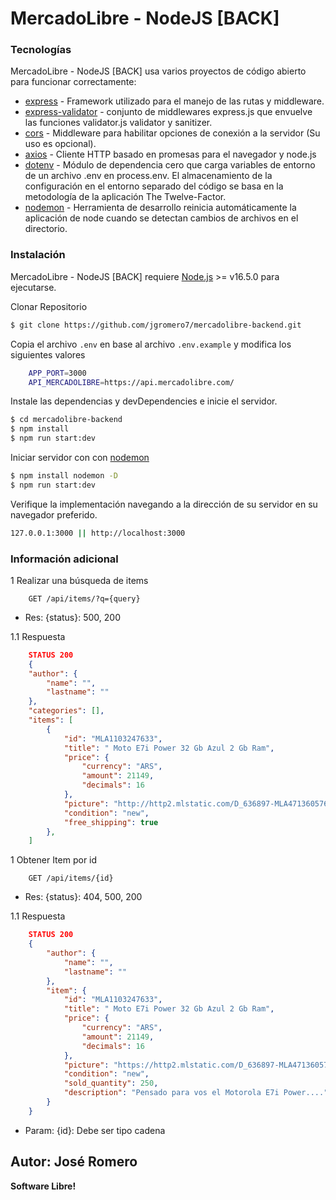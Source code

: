# MercadoLibre - NodeJS [BACK]

### Tecnologías

MercadoLibre - NodeJS [BACK] usa varios proyectos de código abierto para funcionar correctamente:

* [express](http://expressjs.com/) - Framework utilizado para el manejo de las rutas y middleware.
* [express-validator](https://www.npmjs.com/package/express-validator) - conjunto de middlewares express.js que envuelve las funciones validator.js validator y sanitizer.
* [cors](https://www.npmjs.com/package/cors) - Middleware para habilitar opciones de conexión a la servidor (Su uso es opcional).
* [axios](https://www.npmjs.com/package/axios) - Cliente HTTP basado en promesas para el navegador y node.js
* [dotenv](https://www.npmjs.com/package/dotenv) - Módulo de dependencia cero que carga variables de entorno de un archivo .env en process.env. El almacenamiento de la configuración en el entorno separado del código se basa en la metodología de la aplicación The Twelve-Factor.
* [nodemon](https://www.npmjs.com/package/nodemon) - Herramienta de desarrollo reinicia automáticamente la aplicación de node cuando se detectan cambios de archivos en el directorio.


### Instalación

MercadoLibre - NodeJS [BACK] requiere [Node.js](https://nodejs.org/) >= v16.5.0 para ejecutarse.

Clonar Repositorio
```sh
$ git clone https://github.com/jgromero7/mercadolibre-backend.git
```

Copia el archivo `.env` en base al archivo `.env.example` y modifica los siguientes valores
```sh
    APP_PORT=3000
    API_MERCADOLIBRE=https://api.mercadolibre.com/
```

Instale las dependencias y devDependencies e inicie el servidor.
```sh
$ cd mercadolibre-backend
$ npm install
$ npm run start:dev
```
Iniciar servidor con con [nodemon](https://www.npmjs.com/package/nodemon)
```sh
$ npm install nodemon -D 
$ npm run start:dev
```
Verifique la implementación navegando a la dirección de su servidor en su navegador preferido.
```sh
127.0.0.1:3000 || http://localhost:3000
```

### Información adicional

1 Realizar una búsqueda de items
```JOSN
    GET /api/items/?q={query}
```
* Res: {status}: 500, 200

1.1 Respuesta
```JSON
    STATUS 200
    {
    "author": {
        "name": "",
        "lastname": ""
    },
    "categories": [],
    "items": [
        {
            "id": "MLA1103247633",
            "title": " Moto E7i Power 32 Gb Azul 2 Gb Ram",
            "price": {
                "currency": "ARS",
                "amount": 21149,
                "decimals": 16
            },
            "picture": "http://http2.mlstatic.com/D_636897-MLA47136057632_082021-I.jpg",
            "condition": "new",
            "free_shipping": true
        },
    ]
```

1 Obtener Item por id
```JOSN
    GET /api/items/{id}
```
* Res: {status}: 404, 500, 200

1.1 Respuesta
```JSON
    STATUS 200
    {
        "author": {
            "name": "",
            "lastname": ""
        },
        "item": {
            "id": "MLA1103247633",
            "title": " Moto E7i Power 32 Gb Azul 2 Gb Ram",
            "price": {
                "currency": "ARS",
                "amount": 21149,
                "decimals": 16
            },
            "picture": "https://http2.mlstatic.com/D_636897-MLA47136057632_082021-O.jpg",
            "condition": "new",
            "sold_quantity": 250,
            "description": "Pensado para vos el Motorola E7i Power...."
        }
    }
```
* Param: {id}: Debe ser tipo cadena

Autor: José Romero
----
**Software Libre!**
